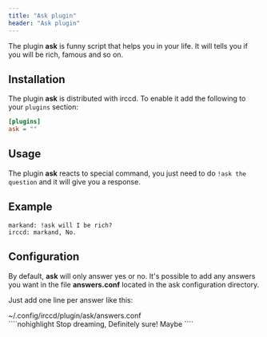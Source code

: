 ```yaml
---
title: "Ask plugin"
header: "Ask plugin"
---
```


The plugin **ask** is funny script that helps you in your life. It will tells you if you will be rich, famous and so on.

## Installation

The plugin **ask** is distributed with irccd. To enable it add the following to your `plugins` section:

````ini
[plugins]
ask = ""
````

## Usage

The plugin **ask** reacts to special command, you just need to do `!ask the question` and it will give you a response.

## Example

````nohighlight
markand: !ask will I be rich?
irccd: markand, No.
````

## Configuration

By default, **ask** will only answer yes or no. It's possible to add any answers you want in the file **answers.conf**
located in the ask configuration directory.

Just add one line per answer like this:

<div class="panel panel-info">
 <div class="panel-heading">~/.config/irccd/plugin/ask/answers.conf</div>
 <div class="panel-body">
````nohighlight
Stop dreaming,
Definitely sure!
Maybe
````
 </div>
</div>

